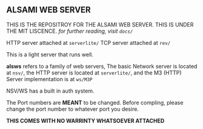 ## ALSAMI WEB SERVER
THIS IS THE REPOSITROY FOR THE ALSAMI WEB SERVER. THIS IS UNDER THE MIT LISCENCE.
*for further reading, visit `docs/`*

HTTP server attached at
`serverlite/`
TCP server attached at
`rev/`

This is a light server that runs well.

**alsws** refers to a family of web servers, The basic Network server is located at `nsv/`, the HTTP server is located at `serverlite/`, and the M3 (HTTP) Server implementation is at `ws/M3P`

NSV/WS has a built in auth system.

The Port numbers are **MEANT** to be changed. Before compling, please change the port number to whatever port you desire. 

**THIS COMES WITH NO WARRINTY WHATSOEVER ATTACHED**